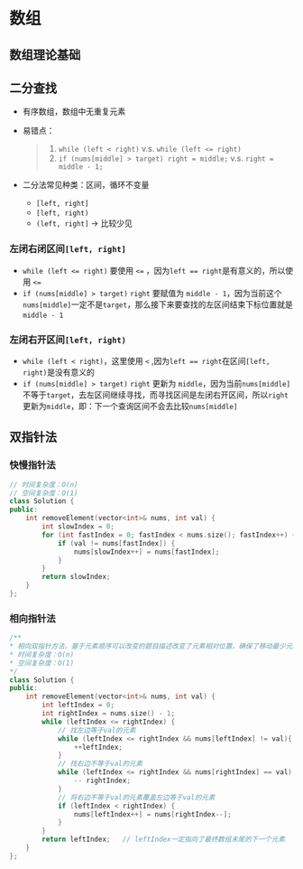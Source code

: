 # 数组

## 数组理论基础

## 二分查找

- 有序数组，数组中无重复元素

- 易错点：

  > 1. `while (left < right)` v.s. `while (left <= right)`
  > 2. `if (nums[middle] > target) right = middle;` v.s. `right = middle - 1;`

- 二分法常见种类：区间，循环不变量
  - `[left, right]`
  - `[left, right)`
  - `(left, right]` -> 比较少见

### 左闭右闭区间`[left, right]`

- `while (left <= right)` 要使用 `<=` ，因为`left == right`是有意义的，所以使用 `<=`
- `if (nums[middle] > target)` `right` 要赋值为 `middle - 1`，因为当前这个`nums[middle]`一定不是`target`，那么接下来要查找的左区间结束下标位置就是 `middle - 1`

### 左闭右开区间`[left, right)`

- `while (left < right)`，这里使用 `<` ,因为`left == right`在区间`[left, right)`是没有意义的
- `if (nums[middle] > target)` `right` 更新为  `middle`，因为当前`nums[middle]`不等于`target`，去左区间继续寻找，而寻找区间是左闭右开区间，所以`right`更新为`middle`，即：下一个查询区间不会去比较`nums[middle]`

## 双指针法

### 快慢指针法

```cpp
// 时间复杂度：O(n)
// 空间复杂度：O(1)
class Solution {
public:
    int removeElement(vector<int>& nums, int val) {
        int slowIndex = 0;
        for (int fastIndex = 0; fastIndex < nums.size(); fastIndex++) {
            if (val != nums[fastIndex]) {
                nums[slowIndex++] = nums[fastIndex];
            }
        }
        return slowIndex;
    }
};
```

### 相向指针法

```cpp
/**
* 相向双指针方法，基于元素顺序可以改变的题目描述改变了元素相对位置，确保了移动最少元素
* 时间复杂度：O(n)
* 空间复杂度：O(1)
*/
class Solution {
public:
    int removeElement(vector<int>& nums, int val) {
        int leftIndex = 0;
        int rightIndex = nums.size() - 1;
        while (leftIndex <= rightIndex) {
            // 找左边等于val的元素
            while (leftIndex <= rightIndex && nums[leftIndex] != val){
                ++leftIndex;
            }
            // 找右边不等于val的元素
            while (leftIndex <= rightIndex && nums[rightIndex] == val) {
                -- rightIndex;
            }
            // 将右边不等于val的元素覆盖左边等于val的元素
            if (leftIndex < rightIndex) {
                nums[leftIndex++] = nums[rightIndex--];
            }
        }
        return leftIndex;   // leftIndex一定指向了最终数组末尾的下一个元素
    }
};
```